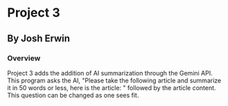 # Project 3
## By Josh Erwin
### Overview
Project 3 adds the addition of AI summarization through the Gemini API. This program asks the AI, "Please take the following article and summarize it in 50 words or less, here is the article: " followed by the article content. This question can be changed as one sees fit.
